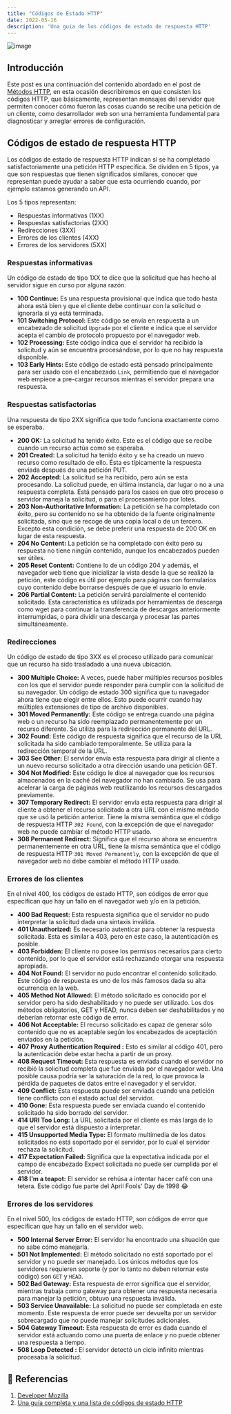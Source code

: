 ```yaml
---
title: "Códigos de Estado HTTP"
date: 2022-05-16
description: 'Una guia de los códigos de estado de respuesta HTTP'
---
```


![image](https://user-images.githubusercontent.com/94416443/168721828-9a0abfe3-85f1-47de-afd1-08aa1971c5ce.png)

## Introducción

Este post es una continuación del contenido abordado en el post de [Métodos HTTP](https://brandlop.github.io/my_launchx_blog/posts/post_3/), en esta ocasión describiremos en que consisten los códigos HTTP, que básicamente, representan mensajes del servidor que permiten conocer cómo fueron las cosas cuando se recibe una petición de un cliente, como desarrollador web son una herramienta fundamental para diagnosticar y arreglar errores de configuración.

## Códigos de estado de respuesta HTTP

Los códigos de estado de respuesta HTTP indican si se ha completado satisfactoriamente una petición HTTP específica. Se dividen en 5 tipos, ya que son respuestas que tienen significados similares, conocer que representan puede ayudar a saber que esta ocurriendo cuando, por ejemplo estamos generando un API.

Los 5 tipos representan:

- Respuestas informativas (1XX)
- Respuestas satisfactorias (2XX)
- Redirecciones (3XX)
- Errores de los clientes (4XX)
- Errores de los servidores (5XX)

### Respuestas informativas

Un código de estado de tipo 1XX te dice que la solicitud que has hecho al servidor sigue en curso por alguna razón.

- **100 Continue:** Es una respuesta provisional que indica que todo hasta ahora está bien y que el cliente debe continuar con la solicitud o ignorarla si ya está terminada.
- **101 Switching Protocol:**
Este código se envía en respuesta a un encabezado de solicitud `Upgrade` por el cliente e indica que el servidor acepta el cambio de protocolo propuesto por el navegador web.
- **102 Processing:**
Este código indica que el servidor ha recibido la solicitud y aún se encuentra procesándose, por lo que no hay respuesta disponible.
- **103 Early Hints:**
Este código de estado está pensado principalmente para ser usado con el encabezado `Link`, permitiendo que el navegador web empiece a pre-cargar recursos mientras el servidor prepara una respuesta.

### Respuestas satisfactorias

Una respuesta de tipo 2XX significa que todo funciona exactamente como se esperaba.

- **200 OK:**
La solicitud ha tenido éxito. Este es el código que se recibe cuando un recurso actúa como se esperaba.
- **201 Created:**
La solicitud ha tenido éxito y se ha creado un nuevo recurso como resultado de ello. Ésta es típicamente la respuesta enviada después de una petición PUT.
- **202 Accepted:**
La solicitud se ha recibido, pero aún se esta procesando. La solicitud puede, en última instancia, dar lugar o no a una respuesta completa. Está pensado para los casos en que otro proceso o servidor maneja la solicitud, o para el procesamiento por lotes.
- **203 Non-Authoritative Information:**
La petición se ha completado con éxito, pero su contenido no se ha obtenido de la fuente originalmente solicitada, sino que se recoge de una copia local o de un tercero. Excepto esta condición, se debe preferir una respuesta de 200 OK en lugar de esta respuesta.
- **204 No Content:**
La petición se ha completado con éxito pero su respuesta no tiene ningún contenido, aunque los encabezados pueden ser útiles.
- **205 Reset Content:**
Contiene lo de un código 204 y además, el navegador web tiene que inicializar la vista desde la que se realizó la petición, este código es útil por ejemplo para páginas con formularios cuyo contenido debe borrarse después de que el usuario lo envíe.
- **206 Partial Content:**
La petición servirá parcialmente el contenido solicitado. Esta característica es utilizada por herramientas de descarga como wget para continuar la transferencia de descargas anteriormente interrumpidas, o para dividir una descarga y procesar las partes simultáneamente.

### Redirecciones

Un código de estado de tipo 3XX es el proceso utilizado para comunicar que un recurso ha sido trasladado a una nueva ubicación.

- **300 Multiple Choice:**
A veces, puede haber múltiples recursos posibles con los que el servidor puede responder para cumplir con la solicitud de su navegador. Un código de estado 300 significa que tu navegador ahora tiene que elegir entre ellos. Esto puede ocurrir cuando hay múltiples extensiones de tipo de archivo disponibles.
- **301 Moved Permanently:**
Este código se entrega cuando una página web o un recurso ha sido reemplazado permanentemente por un recurso diferente. Se utiliza para la redirección permanente del URL.
- **302 Found:**
Este código de respuesta significa que el recurso de la URL solicitada ha sido cambiado temporalmente. Se utiliza para la redirección temporal de la URL.
- **303 See Other:**
El servidor envía esta respuesta para dirigir al cliente a un nuevo recurso solicitado a otra dirección usando una petición GET.
- **304 Not Modified:**
Este código le dice al navegador que los recursos almacenados en la caché del navegador no han cambiado. Se usa para acelerar la carga de páginas web reutilizando los recursos descargados previamente.
- **307 Temporary Redirect:**
El servidor envía esta respuesta para dirigir al cliente a obtener el recurso solicitado a otra URL con el mismo método que se usó la petición anterior. Tiene la misma semántica que el código de respuesta HTTP `302 Found`, con la excepción de que el navegador web no puede cambiar el método HTTP usado.
- **308 Permanent Redirect:**
Significa que el recurso ahora se encuentra permanentemente en otra URL, tiene la misma semántica que el código de respuesta HTTP `301 Moved Permanently`, con la excepción de que el navegador web no debe cambiar el método HTTP usado.

### Errores de los clientes

En el nivel 400, los códigos de estado HTTP, son códigos de error que especifican que hay un fallo en el navegador web y/o en la petición.

- **400 Bad Request:**
Esta respuesta significa que el servidor no pudo interpretar la solicitud dada una sintaxis inválida.
- **401 Unauthorized:**
Es necesario autenticar para obtener la respuesta solicitada. Esta es similar a 403, pero en este caso, la autenticación es posible.
- **403 Forbidden:**
El cliente no posee los permisos necesarios para cierto contenido, por lo que el servidor está rechazando otorgar una respuesta apropiada.
- **404 Not Found:**
El servidor no pudo encontrar el contenido solicitado. Este código de respuesta es uno de los más famosos dada su alta ocurrencia en la web.
- **405 Method Not Allowed:**
El método solicitado es conocido por el servidor pero ha sido deshabilitado y no puede ser utilizado. Los dos métodos obligatorios, GET y HEAD, nunca deben ser deshabilitados y no deberían retornar este código de error.
- **406 Not Acceptable:**
El recurso solicitado es capaz de generar sólo contenido que no es aceptable según los encabezados de aceptación enviados en la petición.
- **407 Proxy Authentication Required :**
Esto es similar al código 401, pero la autenticación debe estar hecha a partir de un proxy.
- **408 Request Timeout:**
Esta respuesta es enviada cuando el servidor no recibió la solicitud completa que fue enviada por el navegador web. Una posible causa podría ser la saturación de la red, lo que provoca la pérdida de paquetes de datos entre el navegador y el servidor.
- **409 Conflict:**
Esta respuesta puede ser enviada cuando una petición tiene conflicto con el estado actual del servidor.
- **410 Gone:**
Esta respuesta puede ser enviada cuando el contenido solicitado ha sido borrado del servidor.
- **414 URI Too Long:**
La URL solicitada por el cliente es más larga de lo que el servidor está dispuesto a interpretar.
- **415 Unsupported Media Type:**
El formato multimedia de los datos solicitados no está soportado por el servidor, por lo cual el servidor rechaza la solicitud.
- **417 Expectation Failed:**
Significa que la expectativa indicada por el campo de encabezado Expect solicitada no puede ser cumplida por el servidor.
- **418 I'm a teapot:**
El servidor se rehúsa a intentar hacer café con una tetera. Este código fue parte del April Fools' Day de 1998 😂

### Errores de los servidores

En el nivel 500, los códigos de estado HTTP, son códigos de error que especifican que hay un fallo en el servidor web.

- **500 Internal Server Error:**
El servidor ha encontrado una situación que no sabe cómo manejarla.
- **501 Not Implemented:**
El método solicitado no está soportado por el servidor y no puede ser manejado. Los únicos métodos que los servidores requieren soporte (y por lo tanto no deben retornar este código) son `GET` y `HEAD`.
- **502 Bad Gateway:**
Esta respuesta de error significa que el servidor, mientras trabaja como gateway para obtener una respuesta necesaria para manejar la petición, obtuvo una respuesta inválida.
- **503 Service Unavailable:**
La solicitud no puede ser completada en este momento. Este respuesta de error puede ser devuelta por un servidor sobrecargado que no puede manejar solicitudes adicionales.
- **504 Gateway Timeout:**
Esta respuesta de error es dada cuando el servidor está actuando como una puerta de enlace y no puede obtener una respuesta a tiempo.
- **508 Loop Detected :**
El servidor detectó un ciclo infinito mientras procesaba la solicitud.

## 📕 Referencias

1. [Developer Mozilla](https://developer.mozilla.org/es/docs/Web/HTTP/Status)
2. [Una guía completa y una lista de códigos de estado HTTP](https://kinsta.com/es/blog/codigos-de-estado-de-http/)
